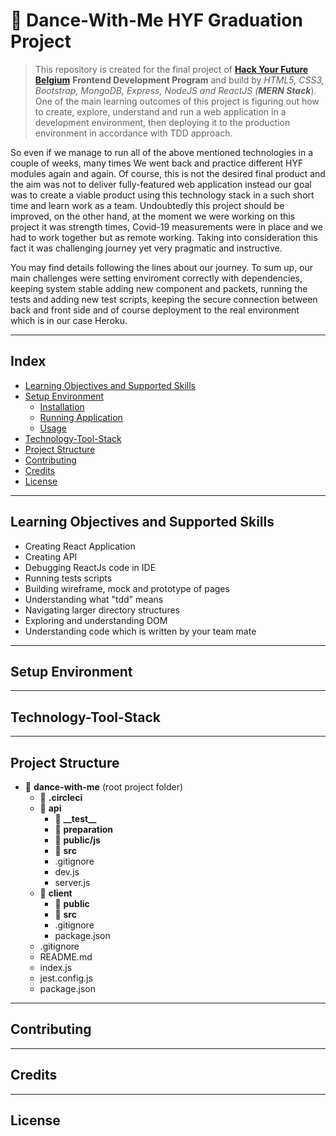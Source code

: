 # :dancer: Dance-With-Me HYF Graduation Project

>This repository is created for the final project of **[Hack Your Future Belgium](https://hackyourfuture.be/)** **Frontend Development Program** and build by *HTML5, CSS3, Bootstrap, MongoDB, Express, NodeJS and ReactJS (**MERN Stack***).
One of the main learning outcomes of this project is figuring out how to create, explore, understand and run a web application in a development environment, then deploying it to the production environment in accordance with TDD approach. 


So even if we manage to run all of the above mentioned technologies in a couple of weeks, many times We went back and practice different HYF modules again and again. Of course, this is not the desired final product and the aim was not to deliver fully-featured web application instead our goal was to create a viable product using this technology stack in a such short time and learn work as a team. Undoubtedly this project should be improved, on the other hand, at the moment we were working on this project it was strength times, Covid-19 measurements were in place and we had to work together but as remote working. Taking into consideration this fact it was challenging journey yet very pragmatic and instructive.

You may find details following the lines about our journey. To sum up, our main challenges were setting enviroment correctly with dependencies, keeping system stable adding new component and packets, running the tests and adding new test scripts, keeping the secure connection between back and front side and of course deployment to the real environment which is in our case Heroku.

---
## Index
* [Learning Objectives and Supported Skills](#learning-objectives-and-supported-skills)
* [Setup Environment](#setup-environment)
	* [Installation](#installation)
	* [Running Application](#running-application)
  	* [Usage](#Usage)
* [Technology-Tool-Stack](#technology-tool-stack)
* [Project Structure](#project-structure)
* [Contributing](#contributing)
* [Credits](#credits)
* [License](#credits)

---

## Learning Objectives and Supported Skills
* Creating React Application
* Creating API
* Debugging ReactJs code in IDE
* Running tests scripts
* Building wireframe, mock and prototype of pages
* Understanding what "tdd" means
* Navigating larger directory structures
* Exploring and understanding DOM
* Understanding code which is written by your team mate

---
## Setup Environment

---

## Technology-Tool-Stack

---

## Project Structure

* :file_folder: **dance-with-me** (root project folder)
    * :file_folder: **.circleci**
    * :file_folder: **api**
    	* :file_folder: **\_\_test\_\_**
        * :file_folder: **preparation**
    	* :file_folder: **public/js**
        * :file_folder: **src**
        * .gitignore
        * dev.js
   		* server.js
	* :file_folder: **client**
		* :file_folder: **public**
		* :file_folder: **src**
		* .gitignore
		* package.json
    * .gitignore
    * README.md
    * index.js
    * jest.config.js
    * package.json
	    
---

## Contributing

---

## Credits

---

## License


